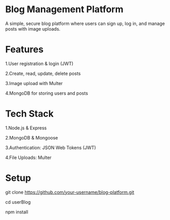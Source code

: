 # Blog Management Platform

A simple, secure blog platform where users can sign up, log in, and manage posts with image uploads.

# Features

1.User registration & login (JWT)

2.Create, read, update, delete posts

3.Image upload with Multer

4.MongoDB for storing users and posts

# Tech Stack

1.Node.js & Express

2.MongoDB & Mongoose

3.Authentication: JSON Web Tokens (JWT)

4.File Uploads: Multer

# Setup

git clone https://github.com/your-username/blog-platform.git

cd userBlog

npm install
